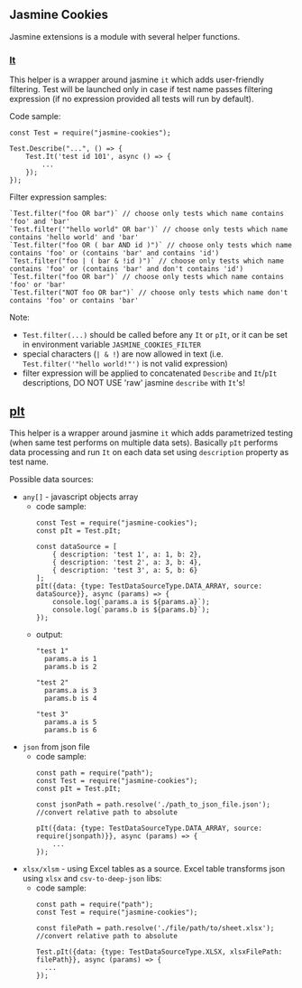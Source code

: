 ## Jasmine Cookies

Jasmine extensions is a module with several helper functions.

### [It](./lib/test.ts)

This helper is a wrapper around jasmine `it` which adds user-friendly filtering. Test will be launched only in case if test name passes filtering expression (if no expression provided all tests will run by default).

Code sample:
```
const Test = require("jasmine-cookies");

Test.Describe("...", () => {
    Test.It('test id 101', async () => {
        ...
    });
});
```

Filter expression samples:
```
`Test.filter("foo OR bar")` // choose only tests which name contains 'foo' and 'bar'
`Test.filter('"hello world" OR bar')` // choose only tests which name contains 'hello world' and 'bar'
`Test.filter("foo OR ( bar AND id )")` // choose only tests which name contains 'foo' or (contains 'bar' and contains 'id')
`Test.filter("foo | ( bar & !id )")` // choose only tests which name contains 'foo' or (contains 'bar' and don't contains 'id')
`Test.filter("foo OR bar")` // choose only tests which name contains 'foo' or 'bar'
`Test.filter("NOT foo OR bar")` // choose only tests which name don't contains 'foo' or contains 'bar'
```
Note:
 - `Test.filter(...)` should be called before any `It` or `pIt`, or it can be set in environment variable `JASMINE_COOKIES_FILTER`
 - special characters (`| & !`) are now allowed in text (i.e. `Test.filter('"hello world!"')` is not valid expression)
 - filter expression will be applied to concatenated `Describe` and `It`/`pIt` descriptions, DO NOT USE 'raw' jasmine `describe` with `It`'s!

## [pIt](./lib/test.ts)

This helper is a wrapper around jasmine `it` which adds parametrized testing (when same test performs on multiple data sets). Basically `pIt` performs data processing and run `It` on each data set using `description` property as test name.

Possible data sources:
  * `any[]` - javascript objects array
    * code sample:
      ```
      const Test = require("jasmine-cookies");
      const pIt = Test.pIt;

      const dataSource = [
          { description: 'test 1', a: 1, b: 2},
          { description: 'test 2', a: 3, b: 4},
          { description: 'test 3', a: 5, b: 6}
      ];
      pIt({data: {type: TestDataSourceType.DATA_ARRAY, source: dataSource}}, async (params) => {
          console.log(`params.a is ${params.a}`);
          console.log(`params.b is ${params.b}`);
      });
      ```
    * output:
      ```
      "test 1"
        params.a is 1
        params.b is 2

      "test 2"
        params.a is 3
        params.b is 4

      "test 3"
        params.a is 5
        params.b is 6
      ```
  * `json` from json file
    * code sample:
      ```
      const path = require("path");
      const Test = require("jasmine-cookies");
      const pIt = Test.pIt;

      const jsonPath = path.resolve('./path_to_json_file.json'); //convert relative path to absolute

      pIt({data: {type: TestDataSourceType.DATA_ARRAY, source: require(jsonpath)}}, async (params) => {
          ...
      });
      ```
  * `xlsx/xlsm` - using Excel tables as a source. Excel table transforms json using `xlsx` and `csv-to-deep-json` libs:
    * code sample:
      ```
      const path = require("path");
      const Test = require("jasmine-cookies");

      const filePath = path.resolve('./file/path/to/sheet.xlsx'); //convert relative path to absolute

      Test.pIt({data: {type: TestDataSourceType.XLSX, xlsxFilePath: filePath}}, async (params) => {
        ...
      });
      ```